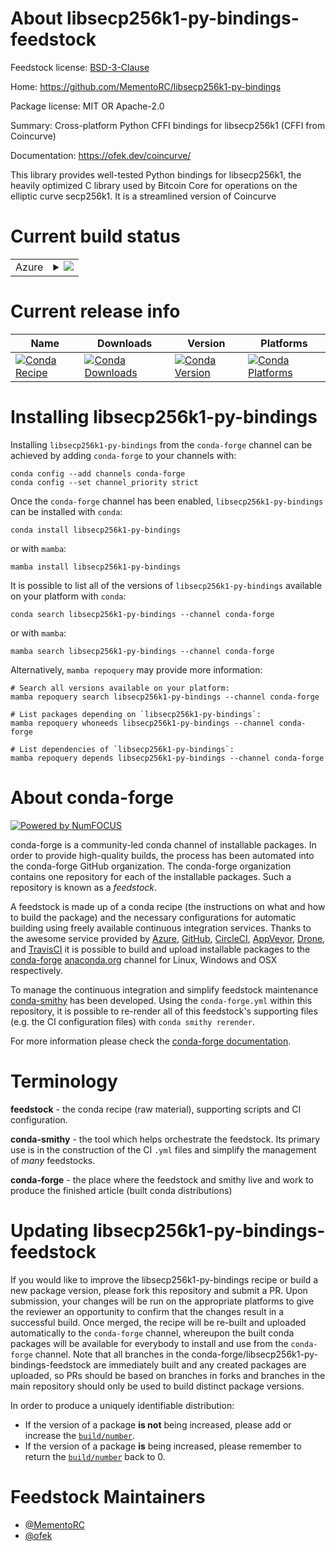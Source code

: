 About libsecp256k1-py-bindings-feedstock
========================================

Feedstock license: [BSD-3-Clause](https://github.com/conda-forge/libsecp256k1-py-bindings-feedstock/blob/main/LICENSE.txt)

Home: https://github.com/MementoRC/libsecp256k1-py-bindings

Package license: MIT OR Apache-2.0

Summary: Cross-platform Python CFFI bindings for libsecp256k1 (CFFI from Coincurve)

Documentation: https://ofek.dev/coincurve/

This library provides well-tested Python bindings for libsecp256k1,
the heavily optimized C library used by Bitcoin Core for operations
on the elliptic curve secp256k1. It is a streamlined version of Coincurve


Current build status
====================


<table>
    
  <tr>
    <td>Azure</td>
    <td>
      <details>
        <summary>
          <a href="https://dev.azure.com/conda-forge/feedstock-builds/_build/latest?definitionId=21265&branchName=main">
            <img src="https://dev.azure.com/conda-forge/feedstock-builds/_apis/build/status/libsecp256k1-py-bindings-feedstock?branchName=main">
          </a>
        </summary>
        <table>
          <thead><tr><th>Variant</th><th>Status</th></tr></thead>
          <tbody><tr>
              <td>linux_64_python3.10.____cpython</td>
              <td>
                <a href="https://dev.azure.com/conda-forge/feedstock-builds/_build/latest?definitionId=21265&branchName=main">
                  <img src="https://dev.azure.com/conda-forge/feedstock-builds/_apis/build/status/libsecp256k1-py-bindings-feedstock?branchName=main&jobName=linux&configuration=linux%20linux_64_python3.10.____cpython" alt="variant">
                </a>
              </td>
            </tr><tr>
              <td>linux_64_python3.11.____cpython</td>
              <td>
                <a href="https://dev.azure.com/conda-forge/feedstock-builds/_build/latest?definitionId=21265&branchName=main">
                  <img src="https://dev.azure.com/conda-forge/feedstock-builds/_apis/build/status/libsecp256k1-py-bindings-feedstock?branchName=main&jobName=linux&configuration=linux%20linux_64_python3.11.____cpython" alt="variant">
                </a>
              </td>
            </tr><tr>
              <td>linux_64_python3.12.____cpython</td>
              <td>
                <a href="https://dev.azure.com/conda-forge/feedstock-builds/_build/latest?definitionId=21265&branchName=main">
                  <img src="https://dev.azure.com/conda-forge/feedstock-builds/_apis/build/status/libsecp256k1-py-bindings-feedstock?branchName=main&jobName=linux&configuration=linux%20linux_64_python3.12.____cpython" alt="variant">
                </a>
              </td>
            </tr><tr>
              <td>linux_64_python3.8.____cpython</td>
              <td>
                <a href="https://dev.azure.com/conda-forge/feedstock-builds/_build/latest?definitionId=21265&branchName=main">
                  <img src="https://dev.azure.com/conda-forge/feedstock-builds/_apis/build/status/libsecp256k1-py-bindings-feedstock?branchName=main&jobName=linux&configuration=linux%20linux_64_python3.8.____cpython" alt="variant">
                </a>
              </td>
            </tr><tr>
              <td>linux_64_python3.9.____73_pypy</td>
              <td>
                <a href="https://dev.azure.com/conda-forge/feedstock-builds/_build/latest?definitionId=21265&branchName=main">
                  <img src="https://dev.azure.com/conda-forge/feedstock-builds/_apis/build/status/libsecp256k1-py-bindings-feedstock?branchName=main&jobName=linux&configuration=linux%20linux_64_python3.9.____73_pypy" alt="variant">
                </a>
              </td>
            </tr><tr>
              <td>linux_64_python3.9.____cpython</td>
              <td>
                <a href="https://dev.azure.com/conda-forge/feedstock-builds/_build/latest?definitionId=21265&branchName=main">
                  <img src="https://dev.azure.com/conda-forge/feedstock-builds/_apis/build/status/libsecp256k1-py-bindings-feedstock?branchName=main&jobName=linux&configuration=linux%20linux_64_python3.9.____cpython" alt="variant">
                </a>
              </td>
            </tr><tr>
              <td>osx_64_python3.10.____cpython</td>
              <td>
                <a href="https://dev.azure.com/conda-forge/feedstock-builds/_build/latest?definitionId=21265&branchName=main">
                  <img src="https://dev.azure.com/conda-forge/feedstock-builds/_apis/build/status/libsecp256k1-py-bindings-feedstock?branchName=main&jobName=osx&configuration=osx%20osx_64_python3.10.____cpython" alt="variant">
                </a>
              </td>
            </tr><tr>
              <td>osx_64_python3.11.____cpython</td>
              <td>
                <a href="https://dev.azure.com/conda-forge/feedstock-builds/_build/latest?definitionId=21265&branchName=main">
                  <img src="https://dev.azure.com/conda-forge/feedstock-builds/_apis/build/status/libsecp256k1-py-bindings-feedstock?branchName=main&jobName=osx&configuration=osx%20osx_64_python3.11.____cpython" alt="variant">
                </a>
              </td>
            </tr><tr>
              <td>osx_64_python3.12.____cpython</td>
              <td>
                <a href="https://dev.azure.com/conda-forge/feedstock-builds/_build/latest?definitionId=21265&branchName=main">
                  <img src="https://dev.azure.com/conda-forge/feedstock-builds/_apis/build/status/libsecp256k1-py-bindings-feedstock?branchName=main&jobName=osx&configuration=osx%20osx_64_python3.12.____cpython" alt="variant">
                </a>
              </td>
            </tr><tr>
              <td>osx_64_python3.8.____cpython</td>
              <td>
                <a href="https://dev.azure.com/conda-forge/feedstock-builds/_build/latest?definitionId=21265&branchName=main">
                  <img src="https://dev.azure.com/conda-forge/feedstock-builds/_apis/build/status/libsecp256k1-py-bindings-feedstock?branchName=main&jobName=osx&configuration=osx%20osx_64_python3.8.____cpython" alt="variant">
                </a>
              </td>
            </tr><tr>
              <td>osx_64_python3.9.____73_pypy</td>
              <td>
                <a href="https://dev.azure.com/conda-forge/feedstock-builds/_build/latest?definitionId=21265&branchName=main">
                  <img src="https://dev.azure.com/conda-forge/feedstock-builds/_apis/build/status/libsecp256k1-py-bindings-feedstock?branchName=main&jobName=osx&configuration=osx%20osx_64_python3.9.____73_pypy" alt="variant">
                </a>
              </td>
            </tr><tr>
              <td>osx_64_python3.9.____cpython</td>
              <td>
                <a href="https://dev.azure.com/conda-forge/feedstock-builds/_build/latest?definitionId=21265&branchName=main">
                  <img src="https://dev.azure.com/conda-forge/feedstock-builds/_apis/build/status/libsecp256k1-py-bindings-feedstock?branchName=main&jobName=osx&configuration=osx%20osx_64_python3.9.____cpython" alt="variant">
                </a>
              </td>
            </tr><tr>
              <td>win_64_python3.10.____cpython</td>
              <td>
                <a href="https://dev.azure.com/conda-forge/feedstock-builds/_build/latest?definitionId=21265&branchName=main">
                  <img src="https://dev.azure.com/conda-forge/feedstock-builds/_apis/build/status/libsecp256k1-py-bindings-feedstock?branchName=main&jobName=win&configuration=win%20win_64_python3.10.____cpython" alt="variant">
                </a>
              </td>
            </tr><tr>
              <td>win_64_python3.11.____cpython</td>
              <td>
                <a href="https://dev.azure.com/conda-forge/feedstock-builds/_build/latest?definitionId=21265&branchName=main">
                  <img src="https://dev.azure.com/conda-forge/feedstock-builds/_apis/build/status/libsecp256k1-py-bindings-feedstock?branchName=main&jobName=win&configuration=win%20win_64_python3.11.____cpython" alt="variant">
                </a>
              </td>
            </tr><tr>
              <td>win_64_python3.12.____cpython</td>
              <td>
                <a href="https://dev.azure.com/conda-forge/feedstock-builds/_build/latest?definitionId=21265&branchName=main">
                  <img src="https://dev.azure.com/conda-forge/feedstock-builds/_apis/build/status/libsecp256k1-py-bindings-feedstock?branchName=main&jobName=win&configuration=win%20win_64_python3.12.____cpython" alt="variant">
                </a>
              </td>
            </tr><tr>
              <td>win_64_python3.8.____cpython</td>
              <td>
                <a href="https://dev.azure.com/conda-forge/feedstock-builds/_build/latest?definitionId=21265&branchName=main">
                  <img src="https://dev.azure.com/conda-forge/feedstock-builds/_apis/build/status/libsecp256k1-py-bindings-feedstock?branchName=main&jobName=win&configuration=win%20win_64_python3.8.____cpython" alt="variant">
                </a>
              </td>
            </tr><tr>
              <td>win_64_python3.9.____73_pypy</td>
              <td>
                <a href="https://dev.azure.com/conda-forge/feedstock-builds/_build/latest?definitionId=21265&branchName=main">
                  <img src="https://dev.azure.com/conda-forge/feedstock-builds/_apis/build/status/libsecp256k1-py-bindings-feedstock?branchName=main&jobName=win&configuration=win%20win_64_python3.9.____73_pypy" alt="variant">
                </a>
              </td>
            </tr><tr>
              <td>win_64_python3.9.____cpython</td>
              <td>
                <a href="https://dev.azure.com/conda-forge/feedstock-builds/_build/latest?definitionId=21265&branchName=main">
                  <img src="https://dev.azure.com/conda-forge/feedstock-builds/_apis/build/status/libsecp256k1-py-bindings-feedstock?branchName=main&jobName=win&configuration=win%20win_64_python3.9.____cpython" alt="variant">
                </a>
              </td>
            </tr>
          </tbody>
        </table>
      </details>
    </td>
  </tr>
</table>

Current release info
====================

| Name | Downloads | Version | Platforms |
| --- | --- | --- | --- |
| [![Conda Recipe](https://img.shields.io/badge/recipe-libsecp256k1--py--bindings-green.svg)](https://anaconda.org/conda-forge/libsecp256k1-py-bindings) | [![Conda Downloads](https://img.shields.io/conda/dn/conda-forge/libsecp256k1-py-bindings.svg)](https://anaconda.org/conda-forge/libsecp256k1-py-bindings) | [![Conda Version](https://img.shields.io/conda/vn/conda-forge/libsecp256k1-py-bindings.svg)](https://anaconda.org/conda-forge/libsecp256k1-py-bindings) | [![Conda Platforms](https://img.shields.io/conda/pn/conda-forge/libsecp256k1-py-bindings.svg)](https://anaconda.org/conda-forge/libsecp256k1-py-bindings) |

Installing libsecp256k1-py-bindings
===================================

Installing `libsecp256k1-py-bindings` from the `conda-forge` channel can be achieved by adding `conda-forge` to your channels with:

```
conda config --add channels conda-forge
conda config --set channel_priority strict
```

Once the `conda-forge` channel has been enabled, `libsecp256k1-py-bindings` can be installed with `conda`:

```
conda install libsecp256k1-py-bindings
```

or with `mamba`:

```
mamba install libsecp256k1-py-bindings
```

It is possible to list all of the versions of `libsecp256k1-py-bindings` available on your platform with `conda`:

```
conda search libsecp256k1-py-bindings --channel conda-forge
```

or with `mamba`:

```
mamba search libsecp256k1-py-bindings --channel conda-forge
```

Alternatively, `mamba repoquery` may provide more information:

```
# Search all versions available on your platform:
mamba repoquery search libsecp256k1-py-bindings --channel conda-forge

# List packages depending on `libsecp256k1-py-bindings`:
mamba repoquery whoneeds libsecp256k1-py-bindings --channel conda-forge

# List dependencies of `libsecp256k1-py-bindings`:
mamba repoquery depends libsecp256k1-py-bindings --channel conda-forge
```


About conda-forge
=================

[![Powered by
NumFOCUS](https://img.shields.io/badge/powered%20by-NumFOCUS-orange.svg?style=flat&colorA=E1523D&colorB=007D8A)](https://numfocus.org)

conda-forge is a community-led conda channel of installable packages.
In order to provide high-quality builds, the process has been automated into the
conda-forge GitHub organization. The conda-forge organization contains one repository
for each of the installable packages. Such a repository is known as a *feedstock*.

A feedstock is made up of a conda recipe (the instructions on what and how to build
the package) and the necessary configurations for automatic building using freely
available continuous integration services. Thanks to the awesome service provided by
[Azure](https://azure.microsoft.com/en-us/services/devops/), [GitHub](https://github.com/),
[CircleCI](https://circleci.com/), [AppVeyor](https://www.appveyor.com/),
[Drone](https://cloud.drone.io/welcome), and [TravisCI](https://travis-ci.com/)
it is possible to build and upload installable packages to the
[conda-forge](https://anaconda.org/conda-forge) [anaconda.org](https://anaconda.org/)
channel for Linux, Windows and OSX respectively.

To manage the continuous integration and simplify feedstock maintenance
[conda-smithy](https://github.com/conda-forge/conda-smithy) has been developed.
Using the ``conda-forge.yml`` within this repository, it is possible to re-render all of
this feedstock's supporting files (e.g. the CI configuration files) with ``conda smithy rerender``.

For more information please check the [conda-forge documentation](https://conda-forge.org/docs/).

Terminology
===========

**feedstock** - the conda recipe (raw material), supporting scripts and CI configuration.

**conda-smithy** - the tool which helps orchestrate the feedstock.
                   Its primary use is in the construction of the CI ``.yml`` files
                   and simplify the management of *many* feedstocks.

**conda-forge** - the place where the feedstock and smithy live and work to
                  produce the finished article (built conda distributions)


Updating libsecp256k1-py-bindings-feedstock
===========================================

If you would like to improve the libsecp256k1-py-bindings recipe or build a new
package version, please fork this repository and submit a PR. Upon submission,
your changes will be run on the appropriate platforms to give the reviewer an
opportunity to confirm that the changes result in a successful build. Once
merged, the recipe will be re-built and uploaded automatically to the
`conda-forge` channel, whereupon the built conda packages will be available for
everybody to install and use from the `conda-forge` channel.
Note that all branches in the conda-forge/libsecp256k1-py-bindings-feedstock are
immediately built and any created packages are uploaded, so PRs should be based
on branches in forks and branches in the main repository should only be used to
build distinct package versions.

In order to produce a uniquely identifiable distribution:
 * If the version of a package **is not** being increased, please add or increase
   the [``build/number``](https://docs.conda.io/projects/conda-build/en/latest/resources/define-metadata.html#build-number-and-string).
 * If the version of a package **is** being increased, please remember to return
   the [``build/number``](https://docs.conda.io/projects/conda-build/en/latest/resources/define-metadata.html#build-number-and-string)
   back to 0.

Feedstock Maintainers
=====================

* [@MementoRC](https://github.com/MementoRC/)
* [@ofek](https://github.com/ofek/)

